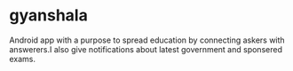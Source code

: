 # gyanshala
Android app with a purpose to spread education by connecting askers with answerers.I also give notifications about latest government and sponsered exams.
